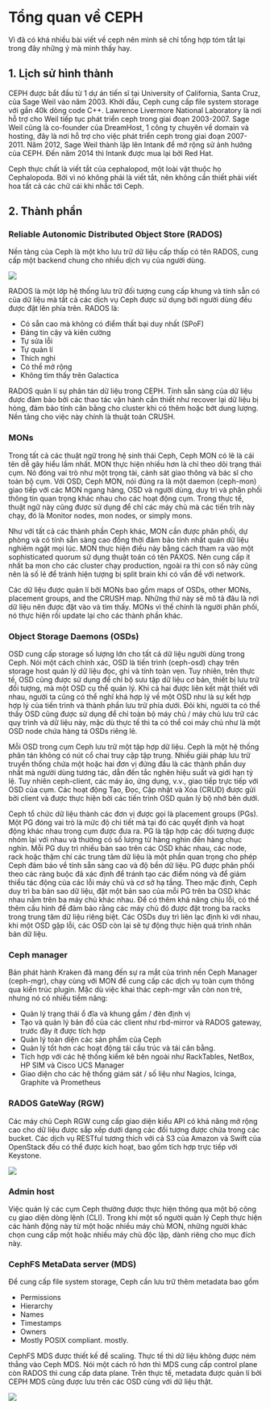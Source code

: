 # Tổng quan về CEPH

Vì đã có khá nhiều bài viết về ceph nên mình sẽ chỉ tổng hợp tóm tắt lại trong đây những ý mà mình thấy hay.

## 1. Lịch sử hình thành

CEPH được bắt đầu từ 1 dự án tiến sĩ tại University of California, Santa Cruz, của Sage Weil vào năm 2003. Khởi đầu, Ceph cung cấp file system storage với gần 40k dòng code C++. Lawrence Livermore National Laboratory là nơi hỗ trợ cho Weil tiếp tục phát triển ceph trong giai đoạn 2003-2007. Sage Weil cũng là co-founder của DreamHost, 1 công ty chuyên về domain và hosting, đây là nơi hỗ trợ cho việc phát triển ceph trong giai đoạn 2007-2011. Năm 2012, Sage Weil thành lập lên Intank để mở rộng sử ảnh hưởng của CEPH. Đến năm 2014 thì Intank được mua lại bởi Red Hat.

Ceph thực chất là viết tắt của cephalopod, một loài vật thuộc họ Cephalopoda. Bởi vì nó không phải là viết tắt, nên không cần thiết phải viết hoa tất cả các chữ cái khi nhắc tới Ceph.

## 2. Thành phần

### Reliable Autonomic Distributed Object Store (RADOS)

Nền tảng của Ceph là một kho lưu trữ dữ liệu cấp thấp có tên RADOS, cung cấp một backend chung cho nhiều dịch vụ của người dùng.

<img src="https://i.imgur.com/hnkR4uo.png">

RADOS là một lớp hệ thống lưu trữ đối tượng cung cấp khung và tính sẵn có của dữ liệu mà tất cả các dịch vụ Ceph được sử dụng bởi người dùng đều được đặt lên phía trên.
RADOS là:

- Có sẵn cao mà không có điểm thất bại duy nhất (SPoF)
- Đáng tin cậy và kiên cường
- Tự sửa lỗi
- Tự quản lí
- Thích nghi
- Có thể mở rộng
- Không tìm thấy trên Galactica

RADOS quản lí sự phân tán dữ liệu trong CEPH. Tính sẵn sàng của dữ liệu được đảm bảo bởi các thao tác vận hành cần thiết như recover lại dữ liệu bị hỏng, đảm bảo tính cân bằng cho cluster khi có thêm hoặc bớt dung lượng. Nền tảng cho việc này chính là thuật toán CRUSH.


### MONs

Trong tất cả các thuật ngữ trong hệ sinh thái Ceph, Ceph MON có lẽ là cái tên dễ gây hiểu lầm nhất. MON thực hiện nhiều hơn là chỉ theo dõi trạng thái cụm. Nó đóng vai trò như một trọng tài, cảnh sát giao thông và bác sĩ cho toàn bộ cụm. Với OSD, Ceph MON, nói đúng ra là một daemon (ceph-mon) giao tiếp với các MON ngang hàng, OSD và người dùng, duy trì và phân phối thông tin quan trọng khác nhau cho các hoạt động cụm. Trong thực tế, thuật ngữ này cũng được sử dụng để chỉ các máy chủ mà các tiến trìh này chạy, đó là Monitor nodes, mon nodes, or simply mons.

Như với tất cả các thành phần Ceph khác, MON cần được phân phối, dự phòng và có tính sẵn sàng cao đồng thời đảm bảo tính nhất quán dữ liệu nghiêm ngặt mọi lúc. MON thực hiện điều này bằng cách tham ra vào một sophisticated quorum sử dụng thuật toán có tên PAXOS. Nên cung cấp ít nhất ba mon cho các cluster chạy production, ngoài ra thì con số này cũng nên là số lẻ để tránh hiện tượng bị split brain khi có vấn đề với network.

Các dữ liệu được quản lí bởi MONs bao gồm maps of OSDs, other MONs, placement groups, and the CRUSH map. Những thứ này sẽ mô tả đâu là nơi dữ liệu nên được đặt vào và tìm thấy. MONs vì thế chính là người phân phối, nó thực hiện rồi update lại cho các thành phần khác.

### Object Storage Daemons (OSDs)

OSD cung cấp storage số lượng lớn cho tất cả dữ liệu người dùng trong Ceph. Nói một cách chính xác, OSD là tiến trình (ceph-osd) chạy trên storage host quản lý dữ liệu đọc, ghi và tính toàn vẹn. Tuy nhiên, trên thực tế, OSD cũng được sử dụng để chỉ bộ sưu tập dữ liệu cơ bản, thiết bị lưu trữ đối tượng, mà một OSD cụ thể quản lý. Khi cả hai được liên kết mật thiết với nhau, người ta cũng có thể nghĩ khá hợp lý về một OSD như là sự kết hợp hợp lý của tiến trình và thành phần lưu trữ phía dưới. Đôi khi, người ta có thể thấy OSD cũng được sử dụng để chỉ toàn bộ máy chủ / máy chủ lưu trữ các quy trình và dữ liệu này, mặc dù thực tế thì ta có thể coi máy chủ như là một OSD node chứa hàng tá OSDs riêng lẻ.

Mỗi OSD trong cụm Ceph lưu trữ một tập hợp dữ liệu. Ceph là một hệ thống phân tán không có nút cổ chai truy cập tập trung. Nhiều giải pháp lưu trữ truyền thống chứa một hoặc hai đơn vị đứng đầu là các thành phần duy nhất mà người dùng tương tác, dẫn đến tắc nghẽn hiệu suất và giới hạn tỷ lệ. Tuy nhiên ceph-client, các máy ảo, ứng dụng, v.v., giao tiếp trực tiếp với OSD của cụm. Các hoạt động Tạo, Đọc, Cập nhật và Xóa (CRUD) được gửi bởi client và được thực hiện bởi các tiến trình OSD quản lý bộ nhớ bên dưới.

Ceph tổ chức dữ liệu thành các đơn vị được gọi là placement groups (PGs). Một PG đóng vai trò là mức độ chi tiết mà tại đó các quyết định và hoạt động khác nhau trong cụm được đưa ra. PG là tập hợp các đối tượng được nhóm lại với nhau và thường có số lượng từ hàng nghìn đến hàng chục nghìn. Mỗi PG duy trì nhiều bản sao trên các OSD khác nhau, các node, rack hoặc thậm chí các trung tâm dữ liệu là một phần quan trọng cho phép Ceph đảm bảo về tính sẵn sàng cao và độ bền dữ liệu. PG được phân phối theo các ràng buộc đã xác định để tránh tạo các điểm nóng và để giảm thiểu tác động của các lỗi máy chủ và cơ sở hạ tầng. Theo mặc định, Ceph duy trì ba bản sao dữ liệu, đặt một bản sao của mỗi PG trên ba OSD khác nhau nằm trên ba máy chủ khác nhau. Để có thêm khả năng chịu lỗi, có thể thêm cấu hình để đảm bảo rằng các máy chủ đó được đặt trong ba racks trong trung tâm dữ liệu riêng biệt. Các OSDs  duy trì liên lạc định kì với nhau, khi một OSD gặp lỗi, các OSD còn lại sẽ tự động thực hiện quá trình nhân bản dữ liệu.

### Ceph manager

Bản phát hành Kraken đã mang đến sự ra mắt của trình nền Ceph Manager (ceph-mgr), chạy cùng với MON để cung cấp các dịch vụ toàn cụm thông qua kiến trúc plugin. Mặc dù việc khai thác ceph-mgr vẫn còn non trẻ, nhưng nó có nhiều tiềm năng:

- Quản lý trạng thái ổ đĩa và khung gầm / đèn định vị
- Tạo và quản lý bản đồ của các client như rbd-mirror và RADOS gateway, trước đây ít được tích hợp
- Quản lý toàn diện các sản phẩm của Ceph
- Quản lý tốt hơn các hoạt động tái cấu trúc và tái cân bằng.
- Tích hợp với các hệ thống kiểm kê bên ngoài như RackTables, NetBox, HP SIM và Cisco UCS Manager
- Giao diện cho các hệ thống giám sát / số liệu như Nagios, Icinga, Graphite và Prometheus

### RADOS GateWay (RGW)

Các máy chủ Ceph RGW cung cấp giao diện kiểu API có khả năng mở rộng cao cho dữ liệu được sắp xếp dưới dạng các đối tượng được chứa trong các bucket. Các dịch vụ RESTful tương thích với cả S3 của Amazon và Swift của OpenStack đều có thể được kích hoạt, bao gồm tích hợp trực tiếp với Keystone.

<img src="https://i.imgur.com/b27Dbde.png">

### Admin host

Việc quản lý các cụm Ceph thường được thực hiện thông qua một bộ công cụ giao diện dòng lệnh (CLI). Trong khi một số người quản lý Ceph thực hiện các hành động này từ một hoặc nhiều máy chủ MON, những người khác chọn cung cấp một hoặc nhiều máy chủ độc lập, dành riêng cho mục đích này.

### CephFS MetaData server (MDS)

Để cung cấp file system storage, Ceph cần lưu trữ thêm metadata bao gồm

- Permissions
- Hierarchy
- Names
- Timestamps
- Owners
- Mostly POSIX compliant. mostly.

CephFS MDS được thiết kế để scaling. Thực tế thì dữ liệu không được ném thẳng vào Ceph MDS. Nói một cách rõ hơn thì MDS cung cấp control plane còn RADOS thì cung cấp data plane. Trên thực tế, metadata được quản lí bởi CEPH MDS cũng được lưu trên các OSD cùng với dữ liệu thật.

<img src="https://i.imgur.com/blSpNQb.png">
